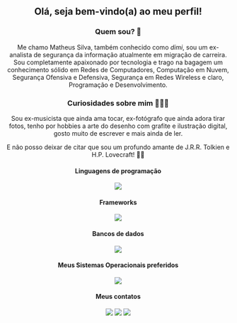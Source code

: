 <div align=center>
<h2>Olá, seja bem-vindo(a) ao meu perfil!</h2>

<h3> Quem sou? 👀</h3>



Me chamo Matheus Silva, também conhecido como *dimi*, sou um ex-analista de segurança da informação atualmente em migração de carreira. Sou completamente apaixonado por tecnologia e trago na bagagem um conhecimento sólido em Redes de Computadores, Computação em Nuvem, Segurança Ofensiva e Defensiva, Segurança em Redes Wireless e claro, Programação e Desenvolvimento.

<h3>Curiosidades sobre mim 🧑🏻‍💻</h3>

Sou ex-musicista que ainda ama tocar, ex-fotógrafo que ainda adora tirar fotos, tenho por hobbies a arte do desenho com grafite e ilustração digital, gosto muito de escrever e mais ainda de ler.

E não posso deixar de citar que sou um profundo amante de J.R.R. Tolkien e H.P. Lovecraft! 🧛🏻
</div>
<div align="center">
    <h4>Linguagens de programação</h4>
    <p>
        <a href="https://skillicons.dev">
            <img src="https://skillicons.dev/icons?i=java,javascript,typescript,ruby,bash&theme=light" />
        </a>
    </p>
</div>

<div align="center">
    <h4>Frameworks</h4>
    <p>
        <a href="https://skillicons.dev">
            <img src="https://skillicons.dev/icons?i=spring,react,express,next,nest,rails&theme=light" />
        </a>
    </p>
</div>

<div align="center">
    <h4>Bancos de dados</h4>
    <p>
        <a href="https://skillicons.dev">
            <img src="https://skillicons.dev/icons?i=mongo,postgres,mysql&theme=light" />
        </a>
    </p>
</div>

<div align="center">
    <h4>Meus Sistemas Operacionais preferidos</h4>
    <p>
        <a href="https://skillicons.dev">
            <img src="https://skillicons.dev/icons?i=windows,redhat&theme=light" />
        </a>
    </p>
</div>


<div align=center>
<h4>Meus contatos</h4>
<a href="https://www.linkedin.com/in/matheus-dimi-silva" target="_blank"><img loading="lazy" src="https://img.shields.io/badge/-LinkedIn-%230077B5?style=for-the-badge&logo=linkedin&logoColor=white" target="_blank"></a>   
<a href="https://instagram.com/dimi.dev" target="_blank"><img loading="lazy" src="https://img.shields.io/badge/-Instagram-%23E4405F?style=for-the-badge&logo=instagram&logoColor=white" target="_blank"></a>
<a href = "mailto:bastiaotreze@gmail.com"><img loading="lazy" src="https://img.shields.io/badge/Gmail-D14836?style=for-the-badge&logo=gmail&logoColor=white" target="_blank"></a>
</div>

